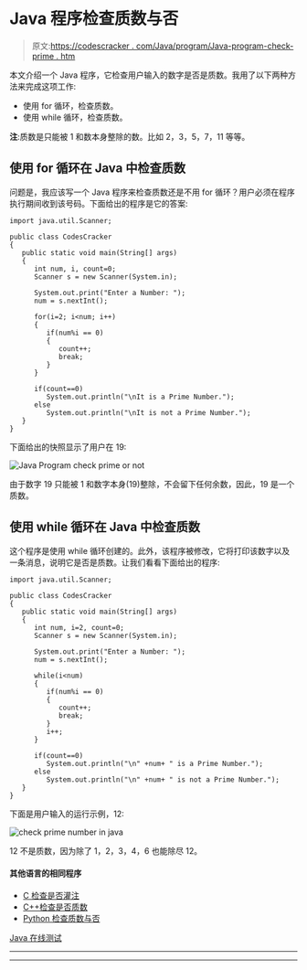 # Java 程序检查质数与否

> 原文:[https://codescracker . com/Java/program/Java-program-check-prime . htm](https://codescracker.com/java/program/java-program-check-prime.htm)

本文介绍一个 Java 程序，它检查用户输入的数字是否是质数。我用了以下两种方法来完成这项工作:

*   使用 for 循环，检查质数。
*   使用 while 循环，检查质数。

**注**:质数是只能被 1 和数本身整除的数。比如 2，3，5，7，11 等等。

## 使用 for 循环在 Java 中检查质数

问题是，我应该写一个 Java 程序来检查质数还是不用 for 循环？用户必须在程序执行期间收到该号码。下面给出的程序是它的答案:

```
import java.util.Scanner;

public class CodesCracker
{
   public static void main(String[] args)
   {
      int num, i, count=0;
      Scanner s = new Scanner(System.in);

      System.out.print("Enter a Number: ");
      num = s.nextInt();

      for(i=2; i<num; i++)
      {
         if(num%i == 0)
         {
            count++;
            break;
         }
      }

      if(count==0)
         System.out.println("\nIt is a Prime Number.");
      else
         System.out.println("\nIt is not a Prime Number.");
   }
}
```

下面给出的快照显示了用户在 19:

![Java Program check prime or not](../Images/d7231a0defef5966f8b14a05d8a6d817.png)

由于数字 19 只能被 1 和数字本身(19)整除，不会留下任何余数，因此，19 是一个质数。

## 使用 while 循环在 Java 中检查质数

这个程序是使用 while 循环创建的。此外，该程序被修改，它将打印该数字以及一条消息，说明它是否是质数。让我们看看下面给出的程序:

```
import java.util.Scanner;

public class CodesCracker
{
   public static void main(String[] args)
   {
      int num, i=2, count=0;
      Scanner s = new Scanner(System.in);

      System.out.print("Enter a Number: ");
      num = s.nextInt();

      while(i<num)
      {
         if(num%i == 0)
         {
            count++;
            break;
         }
         i++;
      }

      if(count==0)
         System.out.println("\n" +num+ " is a Prime Number.");
      else
         System.out.println("\n" +num+ " is not a Prime Number.");
   }
}
```

下面是用户输入的运行示例，12:

![check prime number in java](../Images/0e836deb3ab2e9eab7d5a4fc6a4eefaa.png)

12 不是质数，因为除了 1，2，3，4，6 也能除尽 12。

#### 其他语言的相同程序

*   [C 检查是否灌注](/c/program/c-program-check-prime.htm)
*   [C++检查是否质数](/cpp/program/cpp-program-check-prime.htm)
*   [Python 检查质数与否](/python/program/python-program-check-prime-number.htm)

[Java 在线测试](/exam/showtest.php?subid=1)

* * *

* * *